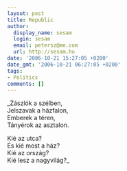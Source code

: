 ```yaml
---
layout: post
title: Republic
author:
  display_name: sesam
  login: sesam
  email: petersz@me.com
  url: http://sesam.hu
date: '2006-10-21 15:27:05 +0200'
date_gmt: '2006-10-21 06:27:05 +0200'
tags:
- Politics
comments: []
---
```


_Zászlók a szélben,  
Jelszavak a házfalon,  
Emberek a téren,  
Tányérok az asztalon.

Kié az utca?  
És kié most a ház?  
Kié az ország?  
Kié lesz a nagyvilág?_
